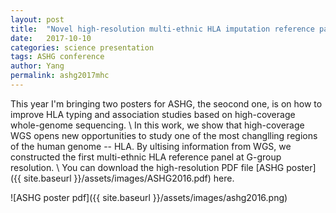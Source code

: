 ```yaml
---
layout: post
title:  "Novel high-resolution multi-ethnic HLA imputation reference panels constructed based on high-coverage whole-genome sequencing data"
date:   2017-10-10
categories: science presentation
tags: ASHG conference
author: Yang
permalink: ashg2017mhc
---
```

This year I'm bringing two posters for ASHG, the seocond one, is on how to improve HLA typing and association studies based on high-coverage whole-genome sequencing.
\\
In this work, we show that high-coverage WGS opens new opportunities to study one of the most changlling regions of the human genome -- HLA. By ultising information from WGS, we constructed the first multi-ethnic HLA reference panel at G-group resolution.
\\
You can download the high-resolution PDF file [ASHG poster]({{ site.baseurl }}/assets/images/ASHG2016.pdf)  here.

![ASHG poster pdf]({{ site.baseurl }}/assets/images/ashg2016.png)
